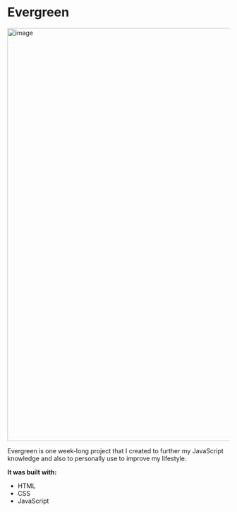 # Evergreen

<img width="1903" height="934" alt="image" src="https://github.com/user-attachments/assets/22bfe3a1-425c-4312-bbdb-d4ae293860d3" />

Evergreen is one week-long project that I created to further my JavaScript knowledge and also to personally use to improve my lifestyle.

**It was built with:**
- HTML
- CSS
- JavaScript
